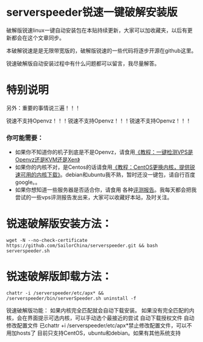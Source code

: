 # serverspeeder锐速一键破解安装版


破解版锐速linux一键自动安装包在本贴持续更新，大家可以加收藏夹，以后有更新都会在这个文章同步。

本破解锐速是是无限带宽版的，破解版锐速的一些代码将逐步开源在github这里。

锐速破解版自动安装过程中有什么问题都可以留言，我尽量解答。

# 特别说明
另外：重要的事情说三遍！！！

锐速不支持Openvz！！！锐速不支持Openvz！！！锐速不支持Openvz！！！

### 你可能需要：
* 如果你不知道你的机子到底是不是Openvz，请食用[《教程：一键检测VPS是Openvz还是KVM还是Xen》](http://www.91yun.co/archives/836)
* 如果你的内核不对，是Centos的话请食用[《教程：CentOS更换内核，提供锐速可用的内核下载》](http://www.91yun.co/archives/795)。debian和ubuntu我不熟，暂时还没一键包，请自行百度google。。
* 如果你想知道一些服务器是否适合你，请食用 各种[评测报告](http://www.91yun.co/?s=%E8%AF%84%E6%B5%8B)。我每天都会把我尝试的一些vps评测报告发出来，大家可以收藏好本站，及时关注。


# 锐速破解版安装方法：
    wget -N --no-check-certificate https://github.com/SailorChina/serverspeeder.git && bash serverspeeder.sh
# 锐速破解版卸载方法：
    chattr -i /serverspeeder/etc/apx* && /serverspeeder/bin/serverSpeeder.sh uninstall -f


锐速破解版功能：
如果内核完全匹配就会自动下载安装。
如果没有完全匹配的内核，会在界面提示可选内核，可以手动选个最接近的尝试
自动下载授权文件
自动修改配置文件
已chattr +i /serverspeeder/etc/apx*禁止修改配置文件，可以不用加hosts了
目前只支持CentOS，ubuntu和debian。如果有其他系统支持
